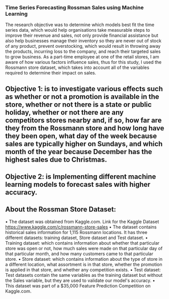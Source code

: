 ### Time Series Forecasting Rossman Sales using Machine Learning

The research objective was to determine which models best fit the time series data, which would help organisations take measurable steps to improve their revenue and sales, not only provide financial assistance but also help businesses manage their inventory so they are never out of stock of any product, prevent overstocking, which would result in throwing away the products, incurring loss to the company, and reach their targeted sales to grow business.
As a part-time employee at one of the retail stores, I am aware of how various factors influence sales, thus for this study, I used the Rossmann store dataset, which takes into account all of the variables required to determine their impact on sales. 

## Objective 1: is to investigate various effects such as whether or not a promotion is available in the store, whether or not there is a state or public holiday, whether or not there are any competitors stores nearby and, if so, how far are they from the Rossmann store and how long have they been open, what day of the week because sales are typically higher on Sundays, and which month of the year because December has the highest sales due to Christmas. 

## Objective 2: is Implementing different machine learning models to forecast sales with higher accuracy.

## About the Rossman Store Dataset:
• The dataset was obtained from Kaggle.com. Link for the Kaggle Dataset https://www.kaggle.com/c/rossmann-store-sales
• The dataset contains historical sales information for 1,115 Rossmann locations. It has three different datasets: training dataset, Store dataset and Test dataset.
• Training dataset: which contains information about whether that particular store was open or not, how much sales were made on that particular day of that particular month, and how many customers came to that particular store.
• Store dataset: which contains information about the type of store in a different location, what assortment is in that store, whether the promotion is applied in that store, and whether any competition exists.
• Test dataset: Test datasets contain the same variables as the training dataset but without the Sales variable, but they are used to validate our model's accuracy. 
• This dataset was part of a $35,000 Feature Prediction Competition on Kaggle.com.

